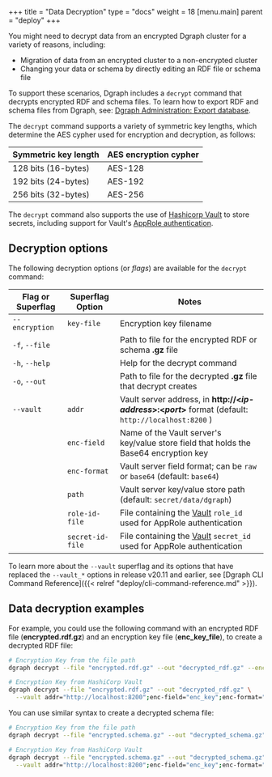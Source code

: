 +++
title = "Data Decryption"
type = "docs"
weight = 18
[menu.main]
    parent = "deploy"
+++

You might need to decrypt data from an encrypted Dgraph cluster for a variety of reasons, including:

* Migration of data from an encrypted cluster to a non-encrypted cluster
* Changing your data or schema by directly editing an RDF file or schema file

To support these scenarios, Dgraph includes a `decrypt` command that decrypts encrypted RDF and schema files. To learn how to export RDF
and schema files from Dgraph, see:
[Dgraph Administration: Export database](/deploy/admin/dgraph-administration/#export-database).

The `decrypt` command supports a variety of symmetric key lengths, which
determine the AES cypher used for encryption and decryption, as follows:


| Symmetric key length | AES encryption cypher |
|----------------------|-----------------------|
| 128 bits (16-bytes)  |  AES-128              |
| 192 bits (24-bytes)  |  AES-192              |
| 256 bits (32-bytes)  |  AES-256              |


The `decrypt` command also supports the use of [Hashicorp Vault](https://www.vaultproject.io/) to store secrets, including support for Vault's
[AppRole authentication](https://www.vaultproject.io/docs/auth/approle.html).

## Decryption options

The following decryption options (or *flags*) are available for the `decrypt` command:


| Flag or Superflag       | Superflag Option | Notes                                                                                         |
|-------------------------|------------------|-----------------------------------------------------------------------------------------------|
| `--encryption`          | `key-file`       | Encryption key filename                                                                       |
| `-f`, `--file`          |                  | Path to file for the encrypted RDF or schema **.gz** file                                     |
| `-h`, `--help`          |                  | Help for the decrypt command                                                                  |
| `-o`, `--out`           |                  | Path to file for the decrypted **.gz** file that decrypt creates                                  |
| `--vault`               | `addr`           | Vault server address, in **http://&lt;*ip-address*&gt;:&lt;*port*&gt;** format (default: `http://localhost:8200` ) |
|                         | `enc-field`      | Name of the Vault server's key/value store field that holds the Base64 encryption key         |
|                         | `enc-format`     | Vault server field format; can be `raw` or `base64` (default: `base64`)                           |
|                         | `path`           | Vault server key/value store path (default: `secret/data/dgraph`)                             |
|                         | `role-id-file`   | File containing the [Vault](https://www.vaultproject.io/) `role_id` used for AppRole authentication                             |
|                         | `secret-id-file` | File containing the [Vault](https://www.vaultproject.io/) `secret_id` used for AppRole authentication                           |

To learn more about the `--vault` superflag and its options that have replaced the `--vault_*` options in release v20.11 and earlier, see
[Dgraph CLI Command Reference]({{< relref "deploy/cli-command-reference.md" >}}).

## Data decryption examples 

For example, you could use the following command with an encrypted RDF file
(**encrypted.rdf.gz**) and an encryption key file (**enc_key_file**), to
create a decrypted RDF file:

```bash
# Encryption Key from the file path
dgraph decrypt --file "encrypted.rdf.gz" --out "decrypted_rdf.gz" --encryption key-file="enc-key-file"

# Encryption Key from HashiCorp Vault
dgraph decrypt --file "encrypted.rdf.gz" --out "decrypted_rdf.gz" \
  --vault addr="http://localhost:8200";enc-field="enc_key";enc-format="raw";path="secret/data/dgraph/alpha";role-id-file="./role_id";secret-id-file="./secret_id"
```

You can use similar syntax to create a decrypted schema file:

```bash
# Encryption Key from the file path
dgraph decrypt --file "encrypted.schema.gz" --out "decrypted_schema.gz" --encryption key-file="enc-key-file"

# Encryption Key from HashiCorp Vault
dgraph decrypt --file "encrypted.schema.gz" --out "decrypted_schema.gz" \
  --vault addr="http://localhost:8200";enc-field="enc_key";enc-format="raw";path="secret/data/dgraph/alpha";role-id-file="./role_id";secret-id-file="./secret_id"
```
